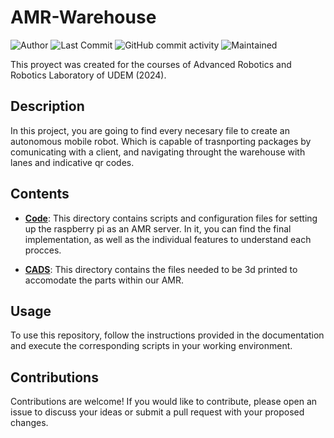 # AMR-Warehouse
![Author](https://img.shields.io/badge/author-danvalcor-blue)
![Last Commit](https://img.shields.io/github/last-commit/danvalcor/AMR-Warehouse)
![GitHub commit activity](https://img.shields.io/github/commit-activity/m/danvalcor/AMR-Warehouse?color=blue)
![Maintained](https://img.shields.io/maintenance/yes/2024)

This proyect was created for the courses of Advanced Robotics and Robotics Laboratory of UDEM (2024).

## Description

In this project, you are going to find every necesary file to create an autonomous mobile robot. Which is capable of trasnporting packages by comunicating with a client, and navigating throught the warehouse with lanes and indicative qr codes.

## Contents
- [**Code**](https://github.com/Danvalcor/AMR-Warehouse/tree/main/Code): This directory contains scripts and configuration files for setting up the raspberry pi as an AMR server. In it, you can find the final implementation, as well as the individual features to understand each procces.

- [**CADS**](https://github.com/Danvalcor/AMR-Warehouse/tree/main/Code): This directory contains the files needed to be 3d printed to accomodate the parts within our AMR.

## Usage

To use this repository, follow the instructions provided in the documentation and execute the corresponding scripts in your working environment.

## Contributions

Contributions are welcome! If you would like to contribute, please open an issue to discuss your ideas or submit a pull request with your proposed changes.
